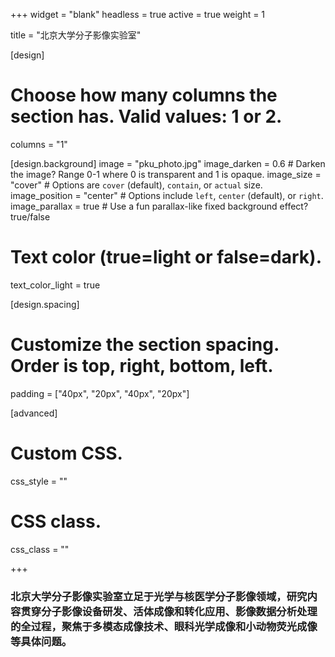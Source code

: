 +++
widget = "blank"
headless = true
active = true
weight = 1

title = "北京大学分子影像实验室"

[design]
  # Choose how many columns the section has. Valid values: 1 or 2.
  columns = "1"

[design.background]
  image = "pku_photo.jpg"
  image_darken = 0.6  # Darken the image? Range 0-1 where 0 is transparent and 1 is opaque.
  image_size = "cover"  #  Options are `cover` (default), `contain`, or `actual` size.
  image_position = "center"  # Options include `left`, `center` (default), or `right`.
  image_parallax = true  # Use a fun parallax-like fixed background effect? true/false

  # Text color (true=light or false=dark).
  text_color_light = true

[design.spacing]
  # Customize the section spacing. Order is top, right, bottom, left.
  padding = ["40px", "20px", "40px", "20px"]

[advanced]
 # Custom CSS. 
 css_style = ""
 
 # CSS class.
 css_class = ""
 
+++



### 北京大学分子影像实验室立足于光学与核医学分子影像领域，研究内容贯穿分子影像设备研发、活体成像和转化应用、影像数据分析处理的全过程，聚焦于多模态成像技术、眼科光学成像和小动物荧光成像等具体问题。

